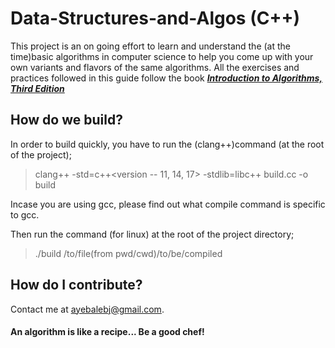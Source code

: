 # Data-Structures-and-Algos (C++)
This project is an on going effort to learn and understand the (at the time)basic algorithms 
in computer science to help you come up with your own variants and flavors of the same
algorithms. All the exercises and practices followed in this guide follow the book
**_[Introduction to Algorithms, Third Edition](https://github.com/Pato91/Books/blob/master/C%2B%2B/A_Complete_Guide_to_Programming_in_C%2B%2B.pdf)_**

## How do we build?
In order to build quickly, you have to run the (clang++)command (at the root of the project);
> clang++ -std=c++<version -- 11, 14, 17> -stdlib=libc++ build.cc -o build

Incase you are using gcc, please find out what compile command is specific to gcc.

Then run the command (for linux) at the root of the project directory;
> ./build /to/file(from pwd/cwd)/to/be/compiled

## How do I contribute?
Contact me at ayebalebj@gmail.com.

#### An algorithm is like a recipe... Be a good chef!